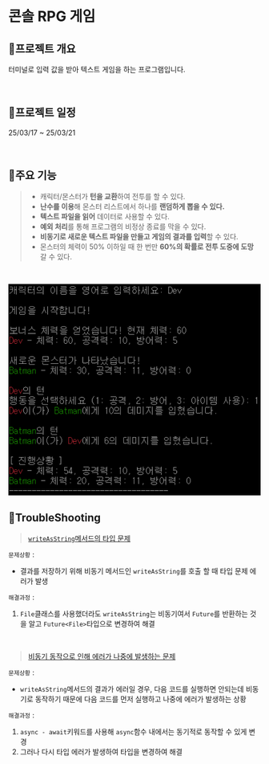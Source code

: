 # 콘솔 RPG 게임

## 📣프로젝트 개요
터미널로 입력 값을 받아 텍스트 게임을 하는 프로그램입니다.

<br/>

## 📆프로젝트 일정
25/03/17 ~ 25/03/21

<br/>

## 📑주요 기능
> * 캐릭터/몬스터가 **턴을 교환**하여 전투를 할 수 있다.
> * **난수를 이용**해 몬스터 리스트에서 하나를 **랜덤하게 뽑을 수 있다.**
> * **텍스트 파일을 읽어** 데이터로 사용할 수 있다.
> * **예외 처리**를 통해 프로그램의 비정상 종료를 막을 수 있다.
> * **비동기로 새로운 텍스트 파일을 만들고 게임의 결과를 입력**할 수 있다.
> * 몬스터의 체력이 50% 이하일 때 한 번만 **60%의 확률로 전투 도중에 도망** 갈 수 있다.

<br/>

![동작 이미지](lib/assets/ex.png)

## 🚨TroubleShooting
> <a href="https://skyhyunjinlee.tistory.com/entry/TIL-013-Dart%EB%A1%9C-%EC%BD%98%EC%86%94-%ED%85%8D%EC%8A%A4%ED%8A%B8-%EA%B2%8C%EC%9E%84-%EB%A7%8C%EB%93%A4%EA%B8%B0-1" target="_blank">`writeAsString`메서드의 타입 문제</a>
> 
`문제상황` :  
- 결과를 저장하기 위해 비동기 메서드인 `writeAsString`를 호출 할 때 타입 문제 에러가 발생

`해결과정` : 
1. `File`클래스를 사용했더라도 `writeAsString`는 비동기여서 `Future`를 반환하는 것을 알고 `Future<File>`타입으로 변경하여 해결

<br/>

> <a href="https://skyhyunjinlee.tistory.com/entry/TIL-013-Dart%EB%A1%9C-%EC%BD%98%EC%86%94-%ED%85%8D%EC%8A%A4%ED%8A%B8-%EA%B2%8C%EC%9E%84-%EB%A7%8C%EB%93%A4%EA%B8%B0-1" target="_blank">비동기 동작으로 인해 에러가 나중에 발생하는 문제</a>
> 
`문제상황` : 
- `writeAsString`메서드의 결과가 에러일 경우, 다음 코드를 실행하면 안되는데 비동기로 동작하기 때문에 다음 코드를 먼저 실행하고 나중에 에러가 발생하는 상황

`해결과정` : 
1. `async - await`키워드를 사용해 `async`함수 내에서는 동기적로 동작할 수 있게 변경
2. 그러나 다시 타입 에러가 발생하여 타입을 변경하여 해결
